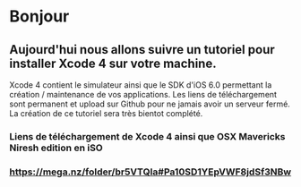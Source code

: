 # Bonjour
## Aujourd'hui nous allons suivre un tutoriel pour installer Xcode 4 sur votre machine. 
Xcode 4 contient le simulateur ainsi que le SDK d'iOS 6.0 permettant la création / maintenance de vos applications. 
Les liens de téléchargement sont permanent et upload sur Github pour ne jamais avoir un serveur fermé. 
La création de ce tutoriel sera très bientot complété. 








### Liens de téléchargement de Xcode 4 ainsi que OSX Mavericks Niresh edition en iSO
### https://mega.nz/folder/br5VTQIa#Pa10SD1YEpVWF8jdSf3NBw
